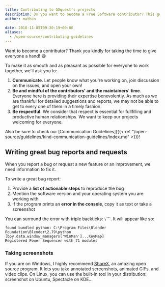 ```yaml
---
title: Contributing to GDquest's projects
description: Do you want to become a Free Software contributor? This guide is here to help you learn everything you need!
author: nathan

date: 2018-11-05T09:30:19+09:00
aliases:
  - /open-source/contributing-guidelines
---
```


Want to become a contributor? Thank you kindly for taking the time to give everyone a hand! 😄

To make it as smooth and as pleasant as possible for everyone to work together, we'll ask you to:

1. **Communicate**. Let people know what you're working on, join discussion on the issues, and open your own!
1. **Be and mindful of the contributors' and the maintainers' time**. Everyone here is providing their expertise benevolently. As much as we are thankful for detailed suggestions and reports, we may not be able to get to every one of them in a timely fashion.
1. **Be respectful**. We consider that respect is essential for fullfilling and productive human relationships. We want to keep our projects welcoming for everyone.

Also be sure to check our [Communication Guidelines]({{< ref "/open-source/guidelines/kind-communication-guidelines/index.md" >}})!

## Writing great bug reports and requests

When you report a bug or request a new feature or an improvement, we need information to fix it.

To write a great bug report:

1. Provide a **list of actionable steps** to reproduce the bug
1. Mention the software version and your operating system you are working with
1. If the program prints an **error in the console**, copy it as text or take a screenshot

You can surround the error with triple backticks: `\`\`\``. It will appear like so:

```
found bundled python: C:\Program Files\Blender Foundation\Blender\2.79\python
[bpy.data.window_managers['WinMan']...KeyMap]
Registered Power Sequencer with 71 modules
```

### Taking screenshots

If you are on Windows, I highly recommend [ShareX](https://getsharex.com/), an amazing open source program. It lets you take annotated screenshots, animated GIFs, and video clips. On Linux, you can use the built-in tool in your distribution: screenshot on Ubuntu, Spectacle on KDE...

